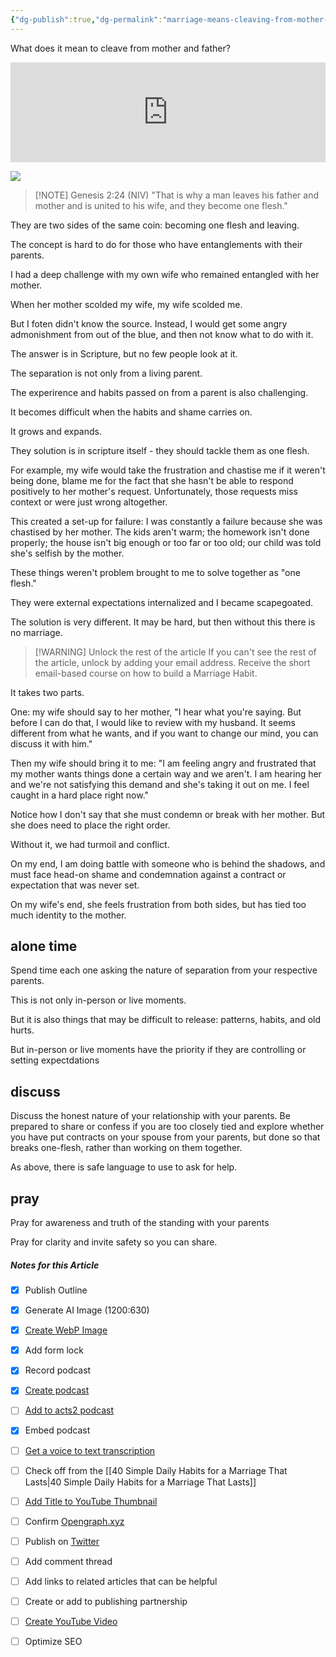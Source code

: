 ```yaml
---
{"dg-publish":true,"dg-permalink":"marriage-means-cleaving-from-mother-and-father","permalink":"/marriage-means-cleaving-from-mother-and-father/","metatags":{"description":"Some marriages hurt because one or both spouses don't leave their parents in a healthy way","og:image":"https://res.cloudinary.com/dt9hlo5sw/image/upload/v1687287140/obsidian/image_nckowy.png"},"created":"","updated":""}
---
```



What does it mean to cleave from mother and father?
<div class="podcastdotco-wrapper"><iframe data-target="the-marriage-habit/marriage-habit-cleave-from-parents" src="https://play.pod.co/the-marriage-habit/marriage-habit-cleave-from-parents" frameborder="0" width="100%" scrolling="no" style="overflow:hidden;max-width:750px;height:160px;"class="podcastdotco-player podcastdotco-player--episode"></iframe><script src="https://play.pod.co/embed/frame-v1.js"></script></div>

![](https://res.cloudinary.com/dt9hlo5sw/image/upload/v1687287140/obsidian/image_nckowy.png)


> [!NOTE] Genesis 2:24 (NIV)
> "That is why a man leaves his father and mother and is united to his wife, and they become one flesh."

They are two sides of the same coin: becoming one flesh and leaving.

The concept is hard to do for those who have entanglements with their parents.

I had a deep challenge with my own wife who remained entangled with her mother.

When her mother scolded my wife, my wife scolded me.

But I foten didn't know the source.  Instead, I would get some angry admonishment from out of the blue, and then not know what to do with it.

The answer is in Scripture, but no few people look at it.

The separation is not only from a living parent.

The experirence and habits passed on from a parent is also challenging.

It becomes difficult when the habits and shame carries on.

It grows and expands.

They solution is in scripture itself - they should tackle them as one flesh.

For example, my wife would take the frustration and chastise me if it weren't being done, blame me for the fact that she hasn't be able to respond positively to her mother's request.  Unfortunately, those requests miss context or were just wrong altogether.

This created a set-up for failure: I was constantly a failure because she was chastised by her mother.  The kids aren't warm; the homework isn't done properly; the house isn't big enough or too far or too old; our child was told she's selfish by the mother.

These things weren't problem brought to me to solve together as "one flesh."

They were external expectations internalized and I became scapegoated.

The solution is very different.  It may be hard, but then without this there is no marriage.

> [!WARNING] Unlock the rest of the article
> If you can't see the rest of the article, unlock by adding your email address.  Receive the short email-based course on how to build a Marriage Habit.
<div class="convertful-202420"></div>
<!--- form here -->
<div class="convertful-202420"></div>

It takes two parts.

One: my wife should say to her mother, "I hear what you're saying.  But before I can do that, I would like to review with my husband.  It seems different from what he wants, and if you want to change our mind, you can discuss it with him."

Then my wife should bring it to me: "I am feeling angry and frustrated that my mother wants things done a certain way and we aren't.  I am hearing her and we're not satisfying this demand and she's taking it out on me.  I feel caught in a hard place right now."

Notice how I don't say that she must condemn or break with her mother.  But she does need to place the right order.

Without it, we had turmoil and conflict.

On my end, I am doing battle with someone who is behind the shadows, and must face head-on shame and condemnation against a contract or expectation that was never set.

On my wife's end, she feels frustration from both sides, but has tied too much identity to the mother.

## alone time
Spend time each one asking the nature of separation from your respective parents.

This is not only in-person or live moments.

But it is also things that may be difficult to release: patterns, habits, and old hurts.

But in-person or live moments have the priority if they are controlling or setting expectdations

## discuss
Discuss the honest nature of your relationship with your parents.  Be prepared to share or confess if you are too closely tied and explore whether you have put contracts on your spouse from your parents, but done so that breaks one-flesh, rather than working on them together.

As above, there is safe language to use to ask for help.

## pray
Pray for awareness and truth of the standing with your parents

Pray for clarity and invite safety so you can share.

##### Notes for this Article
- [x] Publish Outline
- [x] Generate AI Image (1200:630)
- [x] [Create WebP Image](https://pixelied.com)
- [x] Add form lock
- [x] Record podcast
- [x] [Create podcast](https://studio.podcast.co/login)
- [ ] [Add to acts2 podcast](https://app.bcast.fm/podcasts/1978)
- [x] Embed podcast
- [ ] [Get a voice to text transcription](https://happyscribe.com) 
- [ ] Check off from the [[40 Simple Daily Habits for a Marriage That Lasts\|40 Simple Daily Habits for a Marriage That Lasts]]
- [ ] [Add Title to YouTube Thumbnail](https://pixelied.com)

- [ ] Confirm [Opengraph.xyz](https://opengraph.xyz)
- [ ] Publish on [Twitter](https://twitter.com)
- [ ] Add comment thread

- [ ] Add links to related articles that can be helpful
- [ ] Create or add to publishing partnership

- [ ] [Create YouTube Video](https://flixier.com)
- [ ] Optimize SEO

